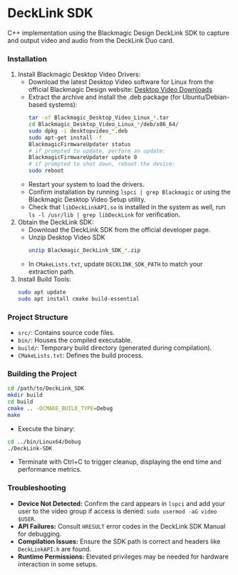 # DeckLink SDK

C++ implementation using the Blackmagic Design DeckLink SDK to capture and output video and audio from the DeckLink Duo card.

### Installation
1. Install Blackmagic Desktop Video Drivers:
    - Download the latest Desktop Video software for Linux from the official Blackmagic Design website: [Desktop Video Downloads](https://www.blackmagicdesign.com/support/family/capture-and-playback)
    - Extract the archive and install the .deb package (for Ubuntu/Debian-based systems):
      ```bash
      tar -xf Blackmagic_Desktop_Video_Linux_*.tar
      cd Blackmagic_Desktop_Video_Linux_*/deb/x86_64/
      sudo dpkg -i desktopvideo_*.deb
      sudo apt-get install -f
      BlackmagicFirmwareUpdater status
      # if prompted to update, perform an update:
      BlackmagicFirmwareUpdater update 0
      # if prompted to shut down, reboot the device:
      sudo reboot
      ```
    - Restart your system to load the drivers.
    - Confirm installation by running `lspci | grep Blackmagic` or using the Blackmagic Desktop Video Setup utility.
    - Check that `libDeckLinkAPI.so` is installed in the system as well, run `ls -l /usr/lib | grep libDeckLink` for verification.
2. Obtain the DeckLink SDK:
    - Download the DeckLink SDK from the official developer page.
    - Unzip Desktop Video SDK
      ```bash
      unzip Blackmagic_DeckLink_SDK_*.zip
      ```
    - In `CMakeLists.txt`, update `DECKLINK_SDK_PATH` to match your extraction path.
3. Install Build Tools:
      ```bash
      sudo apt update
      sudo apt install cmake build-essential
      ```

### Project Structure
- `src/`: Contains source code files.
- `bin/`: Houses the compiled executable.
- `build/`: Temporary build directory (generated during compilation).
- `CMakeLists.txt`: Defines the build process.     

### Building the Project
```bash
cd /path/to/DeckLink_SDK
mkdir build
cd build
cmake .. -DCMAKE_BUILD_TYPE=Debug
make
```
- Execute the binary:
```bash
cd ../bin/Linux64/Debug
./DeckLink-SDK
```
- Terminate with Ctrl+C to trigger cleanup, displaying the end time and performance metrics.

### Troubleshooting
- **Device Not Detected:** Confirm the card appears in `lspci` and add your user to the video group if access is denied: `sudo usermod -aG video $USER`.
- **API Failures:** Consult `HRESULT` error codes in the DeckLink SDK Manual for debugging.
- **Compilation Issues:** Ensure the SDK path is correct and headers like `DeckLinkAPI.h` are found.
- **Runtime Permissions:** Elevated privileges may be needed for hardware interaction in some setups.
